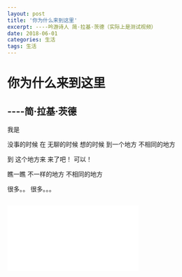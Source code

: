 ```yaml
---
layout: post
title: '你为什么来到这里'
excerpt: ----吟游诗人 简·拉基·茨德（实际上是测试视频）
date: 2018-06-01
categories: 生活
tags: 生活
---
```

 # 你为什么来到这里

 ## ----简·拉基·茨德

 我是

 没事的时候
 在
 无聊的时候
 想的时候
 到一个地方
 不相同的地方

 到
 这个地方来
 来了吧！
 可以！

 瞧一瞧
 不一样的地方
 不相同的地方

 很多。。
 很多。。。

<code>
<iframe src="//player.bilibili.com/player.html?aid=21907213&cid=36173906&page=1" scrolling="no" border="0" frameborder="no" framespacing="0" allowfullscreen="true"> 
